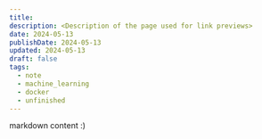```yaml
---
title: 
description: <Description of the page used for link previews>
date: 2024-05-13
publishDate: 2024-05-13
updated: 2024-05-13
draft: false
tags:
  - note
  - machine_learning
  - docker
  - unfinished
---
```

 
markdown content :)